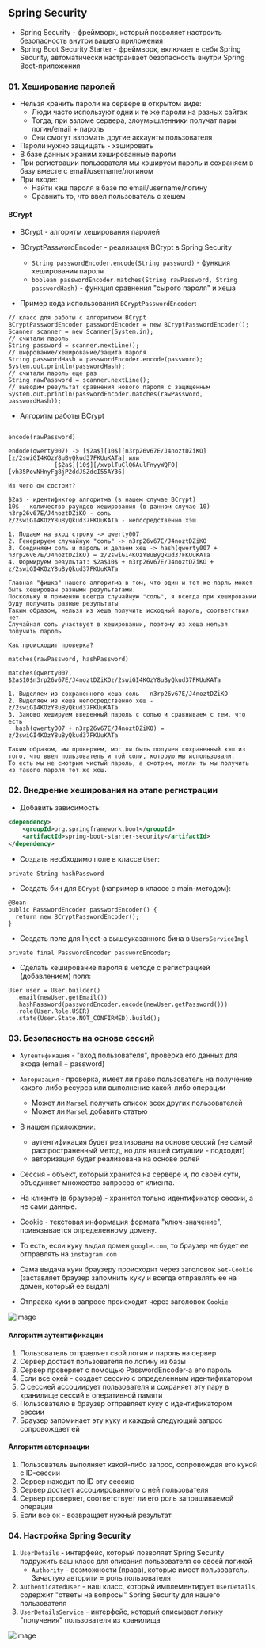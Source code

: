 ## Spring Security

* Spring Security - фреймворк, который позволяет настроить безопасность внутри вашего приложения
* Spring Boot Security Starter - фреймворк, включает в себя Spring Security, автоматически настраивает безопасность внутри Spring Boot-приложения

### 01. Хеширование паролей

* Нельзя хранить пароли на сервере в открытом виде:
  * Люди часто используют одни и те же пароли на разных сайтах
  * Тогда, при взломе сервера, злоумышленники получат пары логин/email + пароль
  * Они смогут взломать другие аккаунты пользователя
* Пароли нужно защищать - хэшировать
* В базе данных храним хэшированные пароли
* При регистрации пользователя мы хэшируем пароль и сохраняем в базу вместе с email/username/логином
* При входе:
  * Найти хэш пароля в базе по email/username/логину
  * Сравнить то, что ввел пользователь с хешем

#### BCrypt

* BCrypt - алгоритм хеширования паролей
* BCryptPasswordEncoder - реализация BCrypt в Spring Security
  * `String passwordEncoder.encode(String password)` - функция хеширования пароля
  * `boolean passwordEncoder.matches(String rawPassword, String passwordHash)` - функция сравнения "сырого пароля" и хеша

* Пример кода использования `BCryptPasswordEncoder`:

```
// класс для работы с алгоритмом BCrypt
BCryptPasswordEncoder passwordEncoder = new BCryptPasswordEncoder();
Scanner scanner = new Scanner(System.in);
// считали пароль
String password = scanner.nextLine();
// шифрование/хеширование/защита пароля
String passwordHash = passwordEncoder.encode(password);
System.out.println(passwordHash);
// считали пароль еще раз
String rawPassword = scanner.nextLine();
// выводим результат сравнения нового пароля с защищенным
System.out.println(passwordEncoder.matches(rawPassword, passwordHash));
```

* Алгоритм работы BCrypt

```

encode(rawPassword)

endode(qwerty007) -> [$2a$][10$][n3rp26v67E/J4noztDZiKO][z/2swiGI4KOzY8uByQkud37FKUuKATa] или
             [$2a$][10$][/xvplTuClQ6AulFnyyWQFO][vh35PovNHnyFg8jP2ddJSZdcI55AY36]

Из чего он состоит?

$2a$ - идентификтор алгоритма (в нашем случае BCrypt)
10$ - количество раундов хеширования (в данном случае 10)
n3rp26v67E/J4noztDZiKO - соль
z/2swiGI4KOzY8uByQkud37FKUuKATa - непосредственно хэш

1. Подаем на вход строку -> qwerty007
2. Генерируем случайную "соль" -> n3rp26v67E/J4noztDZiKO
3. Соединяем соль и пароль и делаем хеш -> hash(qwerty007 + n3rp26v67E/J4noztDZiKO) = z/2swiGI4KOzY8uByQkud37FKUuKATa
4. Формируем результат: $2a$10$ + n3rp26v67E/J4noztDZiKO + z/2swiGI4KOzY8uByQkud37FKUuKATa

Главная "фишка" нашего алгоритма в том, что один и тот же парль может быть хеширован разными результатами.
Поскольку я применяю всегда случайную "соль", я всегда при хешировании буду получать разные результаты
Таким образом, нельзя из хеша получить исходный пароль, соответствия нет
Случайная соль участвует в хешировании, поэтому из хеша нельзя получить пароль

Как происходит проверка?

matches(rawPassword, hashPassword)

matches(qwerty007, $2a$10$n3rp26v67E/J4noztDZiKOz/2swiGI4KOzY8uByQkud37FKUuKATa

1. Выделяем из сохраненного хеша соль - n3rp26v67E/J4noztDZiKO
2. Выделяем из хеша непосредственно хеш - z/2swiGI4KOzY8uByQkud37FKUuKATa
3. Заново хешируем введенный пароль с солью и сравниваем с тем, что есть
  hash(qwerty007 + n3rp26v67E/J4noztDZiKO) = z/2swiGI4KOzY8uByQkud37FKUuKATa
  
Таким образом, мы проверяем, мог ли быть получен сохраненный хэш из того, что ввел пользователь и той соли, которую мы использовали.
То есть мы не смотрим чистый пароль, а смотрим, могли ты мы получить из такого пароля тот же хеш.
```

### 02. Внедрение хеширования на этапе регистрации

* Добавить зависимость:

```xml
<dependency>
    <groupId>org.springframework.boot</groupId>
    <artifactId>spring-boot-starter-security</artifactId>
</dependency>
```

* Создать необходимо поле в классе `User`:

```
private String hashPassword
```

* Создать бин для `BCrypt` (например в классе с main-методом):

```
@Bean
public PasswordEncoder passwordEncoder() {
  return new BCryptPasswordEncoder();
}
```

* Создать поле для Inject-а вышеуказанного бина в `UsersServiceImpl`

```
private final PasswordEncoder passwordEncoder;
```

* Сделать хеширование пароля в методе с регистрацией (добавлением) поля:

```
User user = User.builder()
  .email(newUser.getEmail())
  .hashPassword(passwordEncoder.encode(newUser.getPassword()))
  .role(User.Role.USER)
  .state(User.State.NOT_CONFIRMED).build();
```

### 03. Безопасность на основе сессий

* `Аутентификация` - "вход пользователя", проверка его данных для входа (email + password)
* `Авторизация` - проверка, имеет ли право пользователь на получение какого-либо ресурса или выполнение какой-либо операции
  * Может ли `Marsel` получить список всех других пользователей
  * Может ли `Marsel` добавить статью
* В нашем приложении:
  * аутентификация будет реализована на основе сессий (не самый распространенный метод, но для нашей ситуации - подходит)
  * авторизация будет реализована на основе ролей

* Сессия - объект, который хранится на сервере и, по своей сути, объединяет множество запросов от клиента.
* На клиенте (в браузере) - хранится только идентификатор сессии, а не сами данные.
* Cookie - текстовая информация формата "ключ-значение", привязывается определенному домену.
* То есть, если куку выдал домен `google.com`, то браузер не будет ее отправлять на `instagram.com`
* Сама выдача куки браузеру происходит через заголовок `Set-Cookie` (заставляет браузер запомнить куку и всегда отправлять ее на домен, который ее выдал)
* Отправка куки в запросе происходит через заголовок `Cookie`

![image](https://raw.githubusercontent.com/ait-tr/cohort23/main/back_end/lesson_20/img/1.png)

#### Алгоритм аутентификации

1. Пользователь отправляет свой логин и пароль на сервер
2. Сервер достает пользователя по логину из базы
3. Сервер проверяет с помощью PasswordEncoder-а его пароль
4. Если все окей - создает сессию с определенным идентификатором
5. С сессией ассоциирует пользователя и сохраняет эту пару в хранилище сессий в оперативной памяти
6. Пользователю в браузер отправляет куку с идентификатором сессии
7. Браузер запоминает эту куку и каждый следующий запрос сопровождает ей

#### Алгоритм авторизации

1. Пользователь выполняет какой-либо запрос, сопровождая его кукой с ID-сессии
2. Сервер находит по ID эту сессию
3. Сервер достает ассоциированного с ней пользователя
4. Сервер проверяет, соответствует ли его роль запрашиваемой операции
5. Если все ок - возвращает нужный результат

### 04. Настройка Spring Security

1. `UserDetails` - интерфейс, который позволяет Spring Security подружить ваш класс для описания пользователя со своей логикой
   * `Authority` - возможности (права), которые имеет пользователь. Зачастую авторити = роль пользователя
2. `AuthenticatedUser` - наш класс, который имплементирует `UserDetails`, содержит "ответы на вопросы" Spring Security для нашего пользователя
3. `UserDetailsService` - интерфейс, который описывает логику "получения" пользователя из хранилища

![image](https://raw.githubusercontent.com/ait-tr/cohort23/main/back_end/lesson_20/img/2.png)